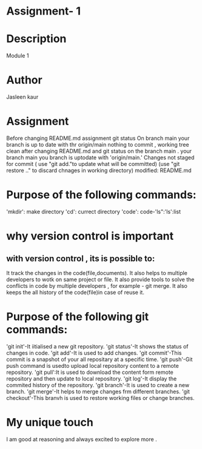 # Assignment- 1

# Description
Module 1
# Author 
Jasleen kaur
# Assignment 
Before changing README.md assignment git status On branch main your branch is up to date with thr origin/main 
nothing to commit , working tree clean after changing README.md and git status on the branch main . your branch main you branch is uptodate with 'origin/main.'
Changes not staged for commit ( use "git add."to update what will be committed) (use "git restore .." to discard chnages in working directory) modified: README.md
# Purpose of the following commands:
  'mkdir': make directory
  'cd': currect directory
   'code': code-'ls":'ls':list
# why version control is important
## with version control , its is possible to:
It track the changes in the code(file,documents).
It also helps to multiple developers to wotk on same project or file.
It also provide tools to solve the conflicts in code by multiple developers , for example - git merge.
It also keeps the all history of the code(file)in case of reuse it.
# Purpose of the following git commands:
'git init'-It iitialised a new git repository.
'git status'-It shows the status of changes in code.
'git add'-It is used to add changes.
'git commit'-This commit is a snapshot of your all repositary at a specific time.
'git push'-Git push command is usedto upload local repository content to a remote repository.
'git pull':It is used to download the content form remote repository and then update to local repository.
'git log'-It display the commited history of the repository.
'git branch'-It is used to create a new branch.
'git merge'-It helps to merge changes frm different branches.
'git checkout'-This branvh is used to restore working files or change branches.
# My unique touch
I am good at reasoning and always excited to explore more .

 
   

